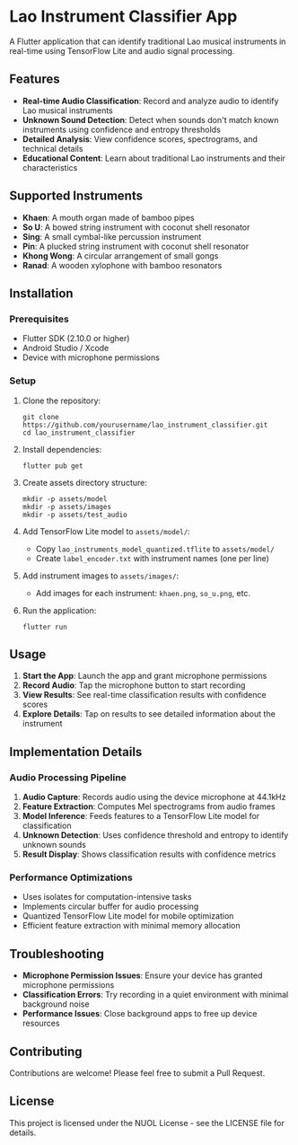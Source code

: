 # Lao Instrument Classifier App

A Flutter application that can identify traditional Lao musical instruments in real-time using TensorFlow Lite and audio signal processing.

## Features

- **Real-time Audio Classification**: Record and analyze audio to identify Lao musical instruments
- **Unknown Sound Detection**: Detect when sounds don't match known instruments using confidence and entropy thresholds
- **Detailed Analysis**: View confidence scores, spectrograms, and technical details
- **Educational Content**: Learn about traditional Lao instruments and their characteristics

## Supported Instruments

- **Khaen**: A mouth organ made of bamboo pipes
- **So U**: A bowed string instrument with coconut shell resonator
- **Sing**: A small cymbal-like percussion instrument
- **Pin**: A plucked string instrument with coconut shell resonator
- **Khong Wong**: A circular arrangement of small gongs
- **Ranad**: A wooden xylophone with bamboo resonators

## Installation

### Prerequisites

- Flutter SDK (2.10.0 or higher)
- Android Studio / Xcode
- Device with microphone permissions

### Setup

1. Clone the repository:
   ```
   git clone https://github.com/yourusername/lao_instrument_classifier.git
   cd lao_instrument_classifier
   ```

2. Install dependencies:
   ```
   flutter pub get
   ```

3. Create assets directory structure:
   ```
   mkdir -p assets/model
   mkdir -p assets/images
   mkdir -p assets/test_audio
   ```

4. Add TensorFlow Lite model to `assets/model/`:
   - Copy `lao_instruments_model_quantized.tflite` to `assets/model/`
   - Create `label_encoder.txt` with instrument names (one per line)

5. Add instrument images to `assets/images/`:
   - Add images for each instrument: `khaen.png`, `so_u.png`, etc.

6. Run the application:
   ```
   flutter run
   ```

## Usage

1. **Start the App**: Launch the app and grant microphone permissions
2. **Record Audio**: Tap the microphone button to start recording
3. **View Results**: See real-time classification results with confidence scores
4. **Explore Details**: Tap on results to see detailed information about the instrument

## Implementation Details

### Audio Processing Pipeline

1. **Audio Capture**: Records audio using the device microphone at 44.1kHz
2. **Feature Extraction**: Computes Mel spectrograms from audio frames
3. **Model Inference**: Feeds features to a TensorFlow Lite model for classification
4. **Unknown Detection**: Uses confidence threshold and entropy to identify unknown sounds
5. **Result Display**: Shows classification results with confidence metrics

### Performance Optimizations

- Uses isolates for computation-intensive tasks
- Implements circular buffer for audio processing
- Quantized TensorFlow Lite model for mobile optimization
- Efficient feature extraction with minimal memory allocation

## Troubleshooting

- **Microphone Permission Issues**: Ensure your device has granted microphone permissions
- **Classification Errors**: Try recording in a quiet environment with minimal background noise
- **Performance Issues**: Close background apps to free up device resources

## Contributing

Contributions are welcome! Please feel free to submit a Pull Request.

## License

This project is licensed under the NUOL License - see the LICENSE file for details.